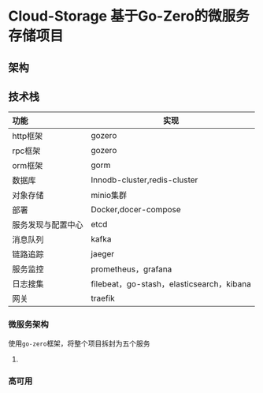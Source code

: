 # Cloud-Storage 基于Go-Zero的微服务存储项目

## 架构



## 技术栈

| 功能               | 实现                                     |
| :----------------- |----------------------------------------|
| http框架           | gozero                                 |
| rpc框架            | gozero                                 |
| orm框架            | gorm                                   |
| 数据库             | Innodb-cluster,redis-cluster           |
| 对象存储           | minio集群                      |
| 部署               | Docker,docer-compose                   |
| 服务发现与配置中心 | etcd                                   |
| 消息队列           | kafka                                  |
| 链路追踪           | jaeger                                 |
| 服务监控           | prometheus，grafana                     |
| 日志搜集           | filebeat，go-stash，elasticsearch，kibana |
| 网关               | traefik                                |


### 微服务架构

使用`go-zero`框架，将整个项目拆封为五个服务

1.



### 高可用
